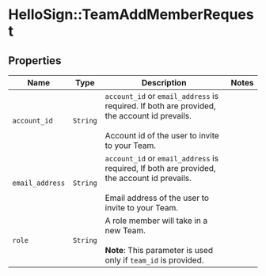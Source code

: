 # HelloSign::TeamAddMemberRequest



## Properties

| Name | Type | Description | Notes |
| ---- | ---- | ----------- | ----- |
| `account_id` | ```String``` |  `account_id` or `email_address` is required. If both are provided, the account id prevails.<br><br>Account id of the user to invite to your Team.  |  |
| `email_address` | ```String``` |  `account_id` or `email_address` is required, If both are provided, the account id prevails.<br><br>Email address of the user to invite to your Team.  |  |
| `role` | ```String``` |  A role member will take in a new Team.<br><br>**Note**: This parameter is used only if `team_id` is provided.  |  |


